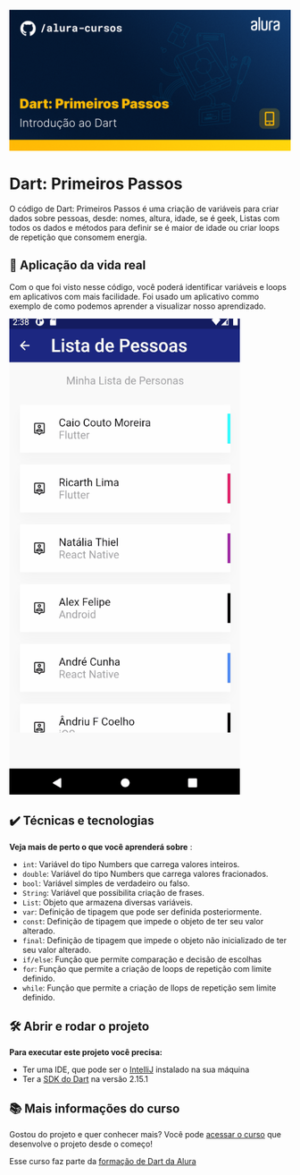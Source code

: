 ![Thumbnail GitHub](https://raw.githubusercontent.com/Kakomo/dart-primeiros-passos/master/Readme-%20Dart%20Primeiros%20Passos.png)

# Dart: Primeiros Passos


O código de Dart: Primeiros Passos é uma criação de variáveis para criar dados sobre pessoas, desde: nomes, altura, idade, se é geek, Listas com todos os dados e métodos para definir se é maior de idade ou criar loops de repetição que consomem energia.

## 🔨 Aplicação da vida real

Com o que foi visto nesse código, você poderá identificar variáveis e loops em aplicativos com mais facilidade. Foi usado um aplicativo commo exemplo de como podemos aprender a visualizar nosso aprendizado.

![](https://raw.githubusercontent.com/Kakomo/dart-primeiros-passos/1be70c105be8ab0e8ebb55274a41b40b20c706fb/Dart%20Primeiros%20Passos%20Aplica%C3%A7%C3%A3o.gif)

## ✔️ Técnicas e tecnologias

**Veja mais de perto o que você aprenderá sobre** :
- `int`: Variável do tipo Numbers que carrega valores inteiros.
- `double`: Variável do tipo Numbers que carrega valores fracionados.
- `bool`: Variável simples de verdadeiro ou falso.
- `String`: Variável que possibilita criação de frases. 
- `List`: Objeto que armazena diversas variáveis.
- `var`: Definição de tipagem que pode ser definida posteriormente.
- `const`: Definição de tipagem que impede o objeto de ter seu valor alterado.
- `final`: Definição de tipagem que impede o objeto não inicializado de ter seu valor alterado.
- `if/else`: Função que permite comparação e decisão de escolhas
- `for`: Função que permite a criação de loops de repetição com limite definido. 
- `while`: Função que permite a criação de llops de repetição sem limite definido.

 


## 🛠️ Abrir e rodar o projeto

**Para executar este projeto você precisa:**

- Ter uma IDE, que pode ser o  [IntelliJ](https://www.jetbrains.com/idea/download/) instalado na sua máquina
- Ter a [SDK do Dart](https://dart.dev/get-dart/archive) na versão 2.15.1


## 📚 Mais informações do curso

Gostou do projeto e quer conhecer mais? Você pode [acessar o curso]() que desenvolve o projeto desde o começo!

Esse curso faz parte da [formação de Dart da Alura]()
